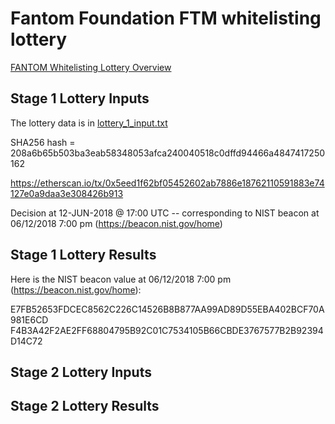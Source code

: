 # Fantom Foundation FTM whitelisting lottery

[FANTOM Whitelisting Lottery Overview](https://medium.com/fantomfoundation/fantom-whitelisting-lottery-overview-363c4275c677)

## Stage 1 Lottery Inputs

The lottery data is in [lottery_1_input.txt](https://github.com/Fantom-foundation/tokensale/blob/master/lottery/lottery_1_input.txt)

SHA256 hash = 208a6b65b503ba3eab58348053afca240040518c0dffd94466a4847417250162

https://etherscan.io/tx/0x5eed1f62bf05452602ab7886e18762110591883e74127e0a9daa3e308426b913

Decision at 12-JUN-2018 @ 17:00 UTC -- corresponding to NIST beacon at 06/12/2018 7:00 pm (https://beacon.nist.gov/home)

## Stage 1 Lottery Results

Here is the NIST beacon value at 06/12/2018 7:00 pm (https://beacon.nist.gov/home):

E7FB52653FDCEC8562C226C14526B8B877AA99AD89D55EBA402BCF70A981E6CD
F4B3A42F2AE2FF68804795B92C01C7534105B66CBDE3767577B2B92394D14C72


## Stage 2 Lottery Inputs

## Stage 2 Lottery Results